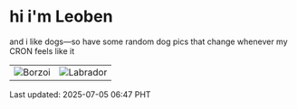 # hi i'm Leoben

and i like dogs—so have some random dog pics that change whenever my CRON feels like it

|  |  |
|--------|----------|
| ![Borzoi](https://random-dog-vercel.vercel.app/api/random-borzoi?v=1751669245) | ![Labrador](https://random-dog-vercel.vercel.app/api/random-labrador?v=1751669245) |

Last updated: 2025-07-05 06:47 PHT
